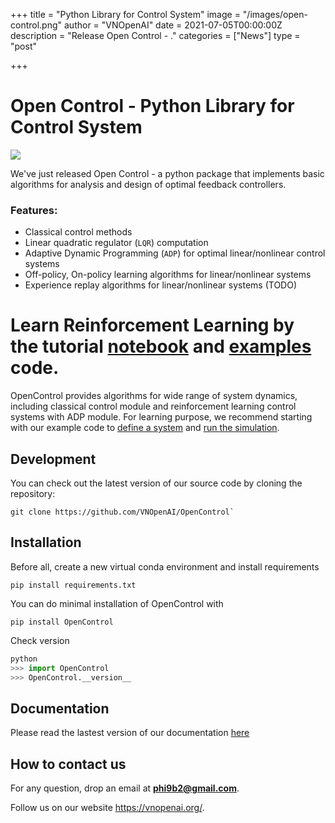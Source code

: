 +++
title = "Python Library for Control System"
image = "/images/open-control.png"
author = "VNOpenAI"
date = 2021-07-05T00:00:00Z
description = "Release Open Control - ."
categories = ["News"]
type = "post"

+++

# Open Control - Python Library for Control System

<img src="https://vnopenai.org/images/robotics.svg">

We've just released Open Control - a python package that implements basic algorithms for analysis and design of optimal feedback controllers.

### Features:

- Classical control methods
- Linear quadratic regulator (``LQR``) computation
- Adaptive Dynamic Programming (``ADP``) for optimal linear/nonlinear control systems
- Off-policy, On-policy learning algorithms for linear/nonlinear systems
- Experience replay algorithms for linear/nonlinear systems (TODO)

# Learn Reinforcement Learning by the tutorial [notebook](https://colab.research.google.com/drive/10mYMDliuOZD5i-YqmD9noOL8JDhC6t3x#scrollTo=E7MYyIKnQDjr) and [examples](https://github.com/VNOpenAI/OpenControl/tree/master/examples) code.

OpenControl provides algorithms for wide range of system dynamics, including classical control module and reinforcement learning control systems with ADP module. For learning purpose, we recommend starting with our example code to [define a system](https://opencontrol.readthedocs.io/en/latest/system.html) and [run the simulation](https://opencontrol.readthedocs.io/en/latest/linCon.html).

## Development

You can check out the latest version of our source code by cloning the repository:

```
git clone https://github.com/VNOpenAI/OpenControl`
```

## Installation

Before all, create a new virtual conda environment and install requirements 

```
pip install requirements.txt
```

You can do minimal installation of OpenControl with

```
pip install OpenControl
```

Check version

```python
python
>>> import OpenControl 
>>> OpenControl.__version__
````

## Documentation 

Please read the lastest version of our documentation [here](https://opencontrol.readthedocs.io/en/latest/intro.html)

## How to contact us

For any question, drop an email at **phi9b2@gmail.com**.

Follow us on our website https://vnopenai.org/.